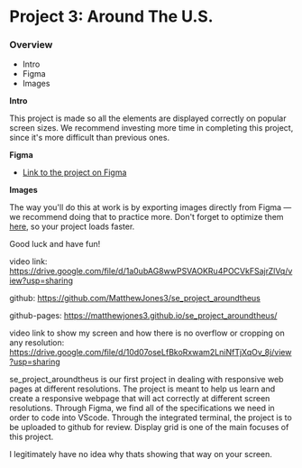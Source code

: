 # Project 3: Around The U.S.

### Overview

- Intro
- Figma
- Images

**Intro**

This project is made so all the elements are displayed correctly on popular screen sizes. We recommend investing more time in completing this project, since it's more difficult than previous ones.

**Figma**

- [Link to the project on Figma](https://www.figma.com/file/ii4xxsJ0ghevUOcssTlHZv/Sprint-3%3A-Around-the-US?node-id=0%3A1)

**Images**

The way you'll do this at work is by exporting images directly from Figma — we recommend doing that to practice more. Don't forget to optimize them [here](https://tinypng.com/), so your project loads faster.

Good luck and have fun!

video link: https://drive.google.com/file/d/1a0ubAG8wwPSVAOKRu4POCVkFSajrZlVq/view?usp=sharing

github: https://github.com/MatthewJones3/se_project_aroundtheus

github-pages: https://matthewjones3.github.io/se_project_aroundtheus/

video link to show my screen and how there is no overflow or cropping on any resolution: https://drive.google.com/file/d/10d07oseLfBkoRxwam2LniNfTjXqOv_8j/view?usp=sharing

se_project_aroundtheus is our first project in dealing with responsive web pages at different resolutions. The project is meant to help us learn and create a responsive webpage that will act correctly at different screen resolutions. Through Figma, we find all of the specifications we need in order to code into VScode. Through the integrated terminal, the project is to be uploaded to github for review. Display grid is one of the main focuses of this project.

I legitimately have no idea why thats showing that way on your screen.
